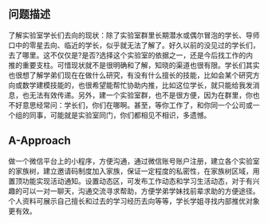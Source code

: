 ## 问题描述

了解实验室学长们去向的现状：除了实验室群里长期潜水或偶尔冒泡的学长、导师口中的零星去向、临近的学长，似乎就无法了解了。好久以前的没见过的学长们，去了哪里。这不仅仅是?是否?选择这个实验室的依据之一，还是今后找工作的内推的重要支柱。可惜现状就不是很明确和了解，知晓的渠道也很有限。学长们其实也很想了解学弟们现在在做什么研究，有没有什么擅长的技能，比如会某个研究方向或数学建模技能的，也很希望能帮忙协助内推，比如这位学长，就只能给我发消息，也无法有效传递。另外，建一个实验室群，也不是很方便，因为在群里，你也不好意思经常问：学长们，你们在哪啊。甚至，等你工作了，和你同一个公司或一个组的同事，可能就是实验室同门，你们都相见不相识，多遗憾。
## A-Approach
做一个微信平台上的小程序，方便沟通，通过微信账号账户注册，建立各个实验室的家族树，建立邀请码制度加入家族，保证一定程度的私密性，在家族树区域，用置顶功能实现活动通知。设置动态区，可发布工作动态和学习生活动态，对于有兴趣的可以一对一聊天，沟通交流寻求帮助，方便学弟学妹找前辈求助的方便途径。个人资料可展示自己擅长和过去的学习经历去向等等，学长学姐寻找内部推优对象更有效。
